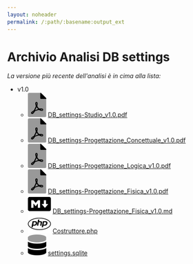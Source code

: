```yaml
---
layout: noheader
permalink: /:path/:basename:output_ext
---
```


# Archivio Analisi DB settings

_La versione più recente dell'analisi è in cima alla lista:_

- v1.0
  - ![file-pdf.svg](../../assets/favicon/file-pdf.svg) [DB_settings-Studio_v1.0.pdf](../../assets/ProgettazioneDatabase_settings/v1.0/DB_settings-Studio_v1.0.pdf)
  - ![file-pdf.svg](../../assets/favicon/file-pdf.svg) [DB_settings-Progettazione_Concettuale_v1.0.pdf](../../assets/ProgettazioneDatabase_settings/v1.0/DB_settings-Progettazione_Concettuale_v1.0.pdf)
  - ![file-pdf.svg](../../assets/favicon/file-pdf.svg) [DB_settings-Progettazione_Logica_v1.0.pdf](../../assets/ProgettazioneDatabase_settings/v1.0/DB_settings-Progettazione_Logica_v1.0.pdf)
  - ![file-pdf.svg](../../assets/favicon/file-pdf.svg) [DB_settings-Progettazione_Fisica_v1.0.pdf](../../assets/ProgettazioneDatabase_settings/v1.0/DB_settings-Progettazione_Fisica_v1.0.pdf)
  - ![markdown.svg](../../assets/favicon/markdown.svg) [DB_settings-Progettazione_Fisica_v1.0.md](v1.0/DB_settings-Progettazione_Fisica_v1.0.md)
  - ![php.svg](../../assets/favicon/php.svg) [Costruttore.php](../../assets/ProgettazioneDatabase_settings/v1.0/php/Costruttore.php)
  - ![database.svg](../../assets/favicon/database.svg) [settings.sqlite](https://api.onedrive.com/v1.0/shares/u!aHR0cHM6Ly8xZHJ2Lm1zL3UvcyFBbXN0V05uOEVrRXVoSmhhVjRfaEhTTzgyamwzQVE_ZT1oNU16RlU/root/content)
